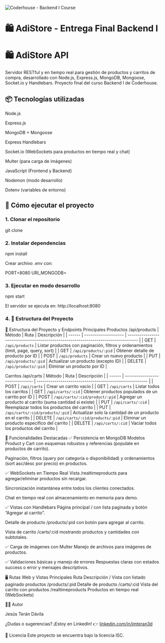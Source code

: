 ![Coderhouse - Backend I Course](https://img.shields.io/badge/Coderhouse-Backend-blueviolet?style=for-the-badge&logo=OpenAI&logoColor=white)

# 🛍️ AdiStore - Entrega Final Backend I


# 🛍️ AdiStore API

Servidor RESTful y en tiempo real para gestión de productos y carritos de compra, desarrollado con Node.js, Express.js, MongoDB, Mongoose, Socket.io y Handlebars. Proyecto final del curso Backend I de Coderhouse.

## 📦 Tecnologías utilizadas

Node.js

Express.js

MongoDB + Mongoose

Express Handlebars

Socket.io (WebSockets para productos en tiempo real y chat)

Multer (para carga de imágenes)

JavaScript (Frontend y Backend)

Nodemon (modo desarrollo)

Dotenv (variables de entorno)

## 🚀 Cómo ejecutar el proyecto

### 1. Clonar el repositorio

git clone

### 2. Instalar dependencias

npm install

Crear archivo .env con:

PORT=8080
URI_MONGODB=<tu-cadena-de-conexion-mongodb-atlas>

### 3. Ejecutar en modo desarrollo

npm start

El servidor se ejecuta en: http://localhost:8080

### 4. 📁 Estructura del Proyecto

📁 Estructura del Proyecto y Endpoints Principales
Productos /api/products
| Método | Ruta                 | Descripción                                                                         |
| ------ | -------------------- | ----------------------------------------------------------------------------------- |
| GET    | `/api/products`      | Listar productos con paginación, filtros y ordenamientos (limit, page, query, sort) |
| GET    | `/api/products/:pid` | Obtener detalle de producto por ID                                                  |
| POST   | `/api/products`      | Crear un nuevo producto                                                             |
| PUT    | `/api/products/:pid` | Actualizar un producto (excepto ID)                                                 |
| DELETE | `/api/products/:pid` | Eliminar un producto por ID                                                         |


Carritos /api/carts
| Método | Ruta                            | Descripción                                              |
| ------ | ------------------------------- | -------------------------------------------------------- |
| POST   | `/api/carts`                    | Crear un carrito vacío                                   |
| GET    | `/api/carts`                    | Listar todos los carritos                                |
| GET    | `/api/carts/:cid`               | Obtener productos populados de un carrito por ID         |
| POST   | `/api/carts/:cid/product/:pid`  | Agregar un producto al carrito (suma cantidad si existe) |
| PUT    | `/api/carts/:cid`               | Reemplazar todos los productos del carrito               |
| PUT    | `/api/carts/:cid/products/:pid` | Actualizar solo la cantidad de un producto en el carrito |
| DELETE | `/api/carts/:cid/products/:pid` | Eliminar un producto específico del carrito              |
| DELETE | `/api/carts/:cid`               | Vaciar todos los productos del carrito                   |

🧩 Funcionalidades Destacadas
✅ Persistencia en MongoDB
Modelos Product y Cart con esquemas robustos y referencias (populate en productos de carrito).

Paginación, filtros (query por categoría o disponibilidad) y ordenamientos (sort asc/desc por precio) en productos.

✅ WebSockets en Tiempo Real
Vista /realtimeproducts para agregar/eliminar productos sin recargar.

Sincronización instantánea entre todos los clientes conectados.

Chat en tiempo real con almacenamiento en memoria para demo.

✅ Vistas con Handlebars
Página principal / con lista paginada y botón “Agregar al carrito”.

Detalle de producto /products/:pid con botón para agregar al carrito.

Vista de carrito /carts/:cid mostrando productos y cantidades con subtotales.

✅ Carga de imágenes con Multer
Manejo de archivos para imágenes de productos.

✅ Validaciones básicas y manejo de errores
Respuestas claras con estados success o error y mensajes descriptivos.

🖥️ Rutas Web y Vistas Principales
Ruta	Descripción
/	Vista con listado paginado productos
/products/:pid	Detalle de producto
/carts/:cid	Vista del carrito con productos
/realtimeproducts	Productos en tiempo real (WebSockets)

👨‍💻 Autor

Jesús Terán Dávila

¿Dudas o sugerencias? ¡Estoy en LinkedIn! 👉 [linkedin.com/in/jmteran3d](https://www.linkedin.com/in/jmteran3d)

📝 Licencia
Este proyecto se encuentra bajo la licencia ISC.


